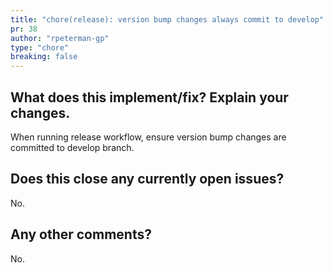 ```yaml
---
title: "chore(release): version bump changes always commit to develop"
pr: 38
author: "rpeterman-gp"
type: "chore"
breaking: false
---
```


<!--

### Your checklist for this pull request
Thanks for sending a pull request! Please make sure you click the link above to view the contribution guidelines, then fill out the blanks below.

🚨 Please review the guidelines for contributing to this repository: https://github.com/PRX/Dovetail-Wordpress-Plugin/blob/develop/.github/CONTRIBUTING.md

- [ ] Make sure your PR title follows Conventional Commit standards. See: https://www.conventionalcommits.org/en/v1.0.0/#specification . Allowed prefixes: \`build\`, \`chore\`, \`ci\`, \`docs\`, \`feat\`, \`fix\`, \`perf\`, \`refactor\`, \`revert\`, \`style\`, \`test\`
- [ ] Make sure you are making a pull request against the **develop branch** (left side). Also you should start *your branch* off *our main*.
- [ ] Make sure you are requesting to pull request from a **topic/feature/bugfix branch** (right side). Don't pull request from your main!

-->

## What does this implement/fix? Explain your changes.

When running release workflow, ensure version bump changes are committed to develop branch.

## Does this close any currently open issues?

<!--
### Write "closes #{pr number}"
### see: https://docs.github.com/en/issues/tracking-your-work-with-issues/linking-a-pull-request-to-an-issue#linking-a-pull-request-to-an-issue-using-a-keyword
-->

No.

## Any other comments?

<!-- Please add any additional context that would be helpful. Feel free to include screenshots, logs, error output, etc -->

No.
